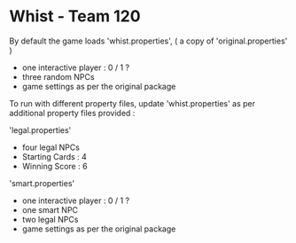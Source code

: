 # Whist - Team 120

By default the game loads 'whist.properties', ( a copy of 'original.properties' )

  - one interactive player : 0 / 1 ?
  - three random NPCs
  - game settings as per the original package
 

To run with different property files, update 'whist.properties' as per  additional property files provided :
 
'legal.properties'
  - four legal NPCs
  - Starting Cards : 4 
  - Winning Score : 6

'smart.properties'
  - one interactive player : 0 / 1 ?
  - one smart NPC 
  - two legal NPCs
  - game settings as per the original package
